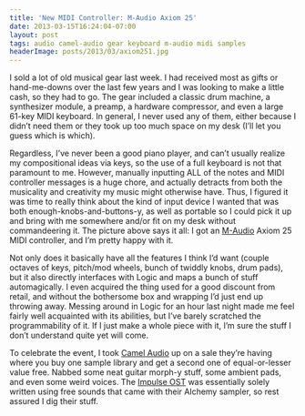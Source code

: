 ```yaml
---
title: 'New MIDI Controller: M-Audio Axiom 25'
date: 2013-03-15T16:24:04-07:00
layout: post
tags: audio camel-audio gear keyboard m-audio midi samples
headerImage: posts/2013/03/axiom251.jpg
---
```

I sold a lot of old musical gear last week. I had received most as gifts or hand-me-downs over the last few years and I was looking to make a little cash, so they had to go. The gear included a classic drum machine, a synthesizer module, a preamp, a hardware compressor, and even a large 61-key MIDI keyboard. In general, I never used any of them, either because I didn&#8217;t need them or they took up too much space on my desk (I&#8217;ll let you guess which is which).

<!--more-->

Regardless, I&#8217;ve never been a good piano player, and can&#8217;t usually realize my compositional ideas via keys, so the use of a full keyboard is not that paramount to me. However, manually inputting ALL of the notes and MIDI controller messages is a huge chore, and actually detracts from both the musicality and creativity my music might otherwise have. Thus, I figured it was time to really think about the kind of input device I wanted that was both enough-knobs-and-buttons-y, as well as portable so I could pick it up and bring with me somewhere and/or fit on my desk without commandeering it. The picture above says it all: I got an [M-Audio](http://m-audio.com) Axiom 25 MIDI controller, and I&#8217;m pretty happy with it.

Not only does it basically have all the features I think I&#8217;d want (couple octaves of keys, pitch/mod wheels, bunch of twiddly knobs, drum pads), but it also directly interfaces with Logic and maps a bunch of stuff automagically. I even acquired the thing used for a good discount from retail, and without the bothersome box and wrapping I&#8217;d just end up throwing away. Messing around in Logic for an hour last night made me feel fairly well acquainted with its abilities, but I&#8217;ve barely scratched the programmability of it. If I just make a whole piece with it, I&#8217;m sure the stuff I don&#8217;t understand quite yet will come.

To celebrate the event, I took [Camel Audio](http://camelaudio.com) up on a sale they&#8217;re having where you buy one sample library and get a second one of equal-or-lesser value free. Nabbed some neat guitar morph-y stuff, some ambient pads, and even some weird voices. The [Impulse OST](http://nebyoolae.com/album/impulse-ost) was essentially solely written using free sounds that came with their Alchemy sampler, so rest assured I dig their stuff.
